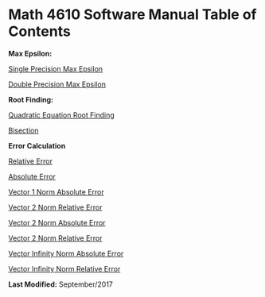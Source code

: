 # Math 4610 Software Manual Table of Contents

**Max Epsilon:**

   [Single Precision Max Epsilon](https://github.com/Shichimenchou/math4610/blob/master/HW1/Problem1/smaceps.md)
   
   [Double Precision Max Epsilon](https://github.com/Shichimenchou/math4610/blob/master/HW1/Problem1/dmaceps.md)


**Root Finding:**

   [Quadratic Equation Root Finding](https://github.com/Shichimenchou/math4610/blob/master/HW1/Problem7/rootFinder.md)
   
   [Bisection](https://github.com/Shichimenchou/math4610/blob/master/HW2/Problem5/hw2-5.md)

**Error Calculation**

   [Relative Error](https://github.com/Shichimenchou/math4610/blob/master/HW2/Problem1/hw2-1-rel.md)
   
   [Absolute Error](https://github.com/Shichimenchou/math4610/blob/master/HW2/Problem1/hw2-1-abs.md)
   
   [Vector 1 Norm Absolute Error](https://github.com/Shichimenchou/math4610/blob/master/HW3/Problem2/absErr1.md)

   [Vector 2 Norm Relative Error](https://github.com/Shichimenchou/math4610/blob/master/HW3/Problem2/relErr1.md)
 
   [Vector 2 Norm Absolute Error](https://github.com/Shichimenchou/math4610/blob/master/HW3/Problem2/absErr2.md)

   [Vector 2 Norm Relative Error](https://github.com/Shichimenchou/math4610/blob/master/HW3/Problem2/relErr2.md)
 
   [Vector Infinity Norm Absolute Error](https://github.com/Shichimenchou/math4610/blob/master/HW3/Problem2/absErrInf.md)

   [Vector Infinity Norm Relative Error](https://github.com/Shichimenchou/math4610/blob/master/HW3/Problem2/relErrInf.md)




**Last Modified:** September/2017

